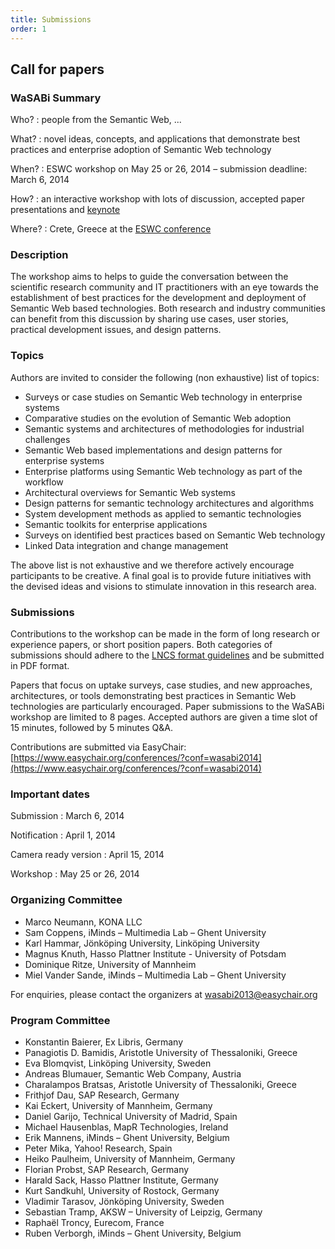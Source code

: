 ```yaml
---
title: Submissions
order: 1
---
```


## Call for papers

### WaSABi Summary

Who?
: people from the Semantic Web, ...

What?
: novel ideas, concepts, and applications that demonstrate best practices and enterprise adoption of Semantic Web technology

When?
: ESWC workshop on May 25 or 26, 2014 – submission deadline: March 6, 2014

How?
: an interactive workshop with lots of discussion, accepted paper presentations and [keynote](/keynote/)

Where?
: Crete, Greece at the [ESWC conference](http://2014.eswc-conferences.org/)

### Description

The workshop aims to helps to guide the conversation between the scientific research community and IT practitioners with an eye towards the establishment of best practices for the development and deployment of Semantic Web based technologies. Both research and industry communities can benefit from this discussion by sharing use cases, user stories, practical development issues, and design patterns.

### Topics

Authors are invited to consider the following (non exhaustive) list of topics:

- Surveys or case studies on Semantic Web technology in enterprise systems
- Comparative studies on the evolution of Semantic Web adoption
- Semantic systems and architectures of methodologies for industrial challenges
- Semantic Web based implementations and design patterns for enterprise systems
- Enterprise platforms using Semantic Web technology as part of the workflow
- Architectural overviews for Semantic Web systems
- Design patterns for semantic technology architectures and algorithms
- System development methods as applied to semantic technologies
- Semantic toolkits for enterprise applications
- Surveys on identified best practices based on Semantic Web technology
- Linked Data integration and change management

The above list is not exhaustive and we therefore actively encourage participants to be creative.
A final goal is to provide future initiatives with the devised ideas and visions to stimulate innovation in this research area.

### Submissions

Contributions to the workshop can be made in the form of long research or experience papers, or short position papers. Both categories of submissions should adhere to the [LNCS format guidelines](http://www.springer.com/computer/lncs?SGWID=0-164-6-793341-0) and be submitted in PDF format.

Papers that focus on uptake surveys, case studies, and new approaches, architectures, or tools demonstrating best practices in Semantic Web technologies are particularly encouraged. Paper submissions to the WaSABi workshop are limited to 8 pages. Accepted authors are given a time slot of 15 minutes, followed by 5 minutes Q&A.

Contributions are submitted via EasyChair: [https://www.easychair.org/conferences/?conf=wasabi2014](https://www.easychair.org/conferences/?conf=wasabi2014)

### Important dates

Submission
: March 6, 2014

Notification
: April 1, 2014

Camera ready version
: April 15, 2014

Workshop
: May 25 or 26, 2014

### Organizing Committee

- Marco Neumann, KONA LLC
- Sam Coppens, iMinds – Multimedia Lab – Ghent University
- Karl Hammar, Jönköping University, Linköping University
- Magnus Knuth, Hasso Plattner Institute - University of Potsdam
- Dominique Ritze, University of Mannheim
- Miel Vander Sande, iMinds – Multimedia Lab – Ghent University

For enquiries, please contact the organizers at [wasabi2013@easychair.org](mailto:wasabi2013@easychair.org)

### Program Committee
- Konstantin Baierer, Ex Libris, Germany
- Panagiotis D. Bamidis, Aristotle University of Thessaloniki, Greece
- Eva Blomqvist, Linköping University, Sweden
- Andreas Blumauer, Semantic Web Company, Austria
- Charalampos Bratsas, Aristotle University of Thessaloniki, Greece
- Frithjof Dau, SAP Research, Germany
- Kai Eckert, University of Mannheim, Germany
- Daniel Garijo, Technical University of Madrid, Spain
- Michael Hausenblas, MapR Technologies, Ireland
- Erik Mannens, iMinds – Ghent University, Belgium
- Peter Mika, Yahoo! Research, Spain
- Heiko Paulheim, University of Mannheim, Germany
- Florian Probst, SAP Research, Germany
- Harald Sack, Hasso Plattner Institute, Germany
- Kurt Sandkuhl, University of Rostock, Germany
- Vladimir Tarasov, Jönköping University, Sweden
- Sebastian Tramp, AKSW – University of Leipzig, Germany
- Raphaël Troncy, Eurecom, France
- Ruben Verborgh, iMinds – Ghent University, Belgium
